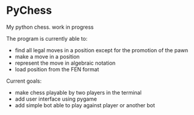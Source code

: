 # PyChess
My python chess.
work in progress

The program is currently able to:
- find all legal moves in a position except for the promotion of the pawn
- make a move in a position
- represent the move in algebraic notation
- load position from the FEN format

Current goals:
- make chess playable by two players in the terminal
- add user interface using pygame
- add simple bot able to play against player or another bot
